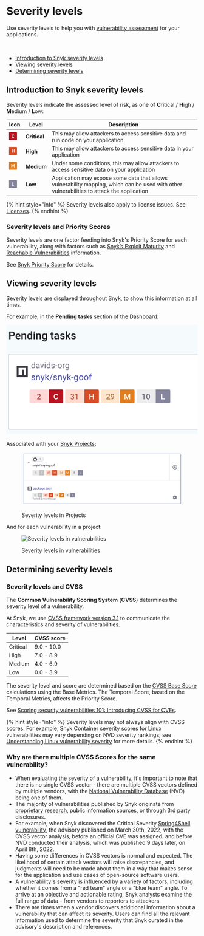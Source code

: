 # Severity levels

Use severity levels to help you with [vulnerability assessment](https://snyk.io/learn/vulnerability-assessment/) for your applications.

<img src="../../.gitbook/assets/Screenshot 2022-08-16 at 09.52.22.png" alt="" data-size="original">

* [Introduction to Snyk severity levels](severity-levels.md#introduction-to-snyk-severity-levels)
* [Viewing severity levels](severity-levels.md#viewing-severity-levels)
* [Determining severity levels](severity-levels.md#determining-severity-levels)

## Introduction to Snyk severity levels

Severity levels indicate the assessed level of risk, as one of **C**ritical / **H**igh / **M**edium / **L**ow:

| Icon                                                                                                      | Level        | Description                                                                                                                                |
| --------------------------------------------------------------------------------------------------------- | ------------ | ------------------------------------------------------------------------------------------------------------------------------------------ |
| <img src="../../.gitbook/assets/image (131) (1) (1).png" alt="" data-size="line">                         | **Critical** | This may allow attackers to access sensitive data and run code on your application                                                         |
| <img src="../../.gitbook/assets/image (103) (1) (1) (1) (1) (1) (1) (2).png" alt="" data-size="original"> | **High**     | This may allow attackers to access sensitive data in your application                                                                      |
| ![](<../../.gitbook/assets/image (133).png>)                                                              | **Medium**   | Under some conditions, this may allow attackers to access sensitive data on your application                                               |
| ![](<../../.gitbook/assets/image (303).png>)                                                              | **Low**      | Application may expose some data that allows vulnerability mapping, which can be used with other vulnerabilities to attack the application |

{% hint style="info" %}
Severity levels also apply to license issues. See [Licenses](../../scan-application-code/snyk-open-source/licenses/).
{% endhint %}

### Severity levels and Priority Scores

Severity levels are one factor feeding into Snyk's Priority Score for each vulnerability, along with factors such as [Snyk’s Exploit Maturity](https://snyk.io/blog/whats-so-wild-about-exploits-in-the-wild-and-how-can-we-prioritize-accordingly/) and [Reachable Vulnerabilities](https://snyk.io/blog/optimizing-prioritization-with-deep-application-level-context/) information.

See [Snyk Priority Score](priority-score.md) for details.

## Viewing severity levels

Severity levels are displayed throughout Snyk, to show this information at all times.

For example, in the **Pending tasks** section of the Dashboard:

<img src="../../.gitbook/assets/image (158) (1) (1) (1) (1) (1) (1) (1) (1) (1) (1) (2).png" alt="" data-size="original">

Associated with your [Snyk Projects](../introduction-to-snyk-projects/):

<figure><img src="../../.gitbook/assets/image (43) (1).png" alt="Severity levels in Projects"><figcaption><p>Severity levels in Projects</p></figcaption></figure>

And for each vulnerability in a project:

<figure><img src="../../.gitbook/assets/image (39) (1).png" alt="Severity levels in vulnerabilities"><figcaption><p>Severity levels in vulnerabilities</p></figcaption></figure>

## Determining severity levels

### Severity levels and CVSS

The **Common Vulnerability Scoring System** (**CVSS**) determines the severity level of a vulnerability.

At Snyk, we use [CVSS framework version 3.1](https://www.first.org/cvss/v3-1/) to communicate the characteristics and severity of vulnerabilities.

| **Level** | **CVSS score** |
| --------- | -------------- |
| Critical  | 9.0 - 10.0     |
| High      | 7.0 - 8.9      |
| Medium    | 4.0 - 6.9      |
| Low       | 0.0 - 3.9      |

The severity level and score are determined based on the [CVSS Base Score](https://www.first.org/cvss/specification-document) calculations using the Base Metrics. The Temporal Score, based on the Temporal Metrics, affects the Priority Score.

See [Scoring security vulnerabilities 101: Introducing CVSS for CVEs](https://snyk.io/blog/scoring-security-vulnerabilities-101-introducing-cvss-for-cve/).

{% hint style="info" %}
Severity levels may not always align with CVSS scores. For example, Snyk Container severity scores for Linux vulnerabilities may vary depending on NVD severity rankings; see [Understanding Linux vulnerability severity](../../scan-containers/getting-started-snyk-container/understanding-linux-vulnerability-severity.md) for more details.
{% endhint %}

### **Why are there multiple CVSS Scores for the same vulnerability?**

* ​When evaluating the severity of a vulnerability, it's important to note that there is no single CVSS vector - there are multiple CVSS vectors defined by multiple vendors, with the [National Vulnerability Database](https://nvd.nist.gov/) (NVD) being one of them.
* The majority of vulnerabilities published by Snyk originate from [proprietary research](https://security.snyk.io/disclosed-vulnerabilities), public information sources, or through 3rd party disclosures.
* For example, when Snyk discovered the Critical Severity [Spring4Shell vulnerability](https://security.snyk.io/vuln/SNYK-JAVA-ORGSPRINGFRAMEWORK-2436751), the advisory published on March 30th, 2022, with the CVSS vector analysis, before an official CVE was assigned, and before NVD conducted their analysis, which was published 9 days later, on April 8th, 2022.
* Having some differences in CVSS vectors is normal and expected. The likelihood of certain attack vectors will raise discrepancies, and judgments will need to be made about them in a way that makes sense for the application and use cases of open-source software users.
* A vulnerability's severity is influenced by a variety of factors, including whether it comes from a "red team" angle or a "blue team" angle. To arrive at an objective and actionable rating, Snyk analysts examine the full range of data - from vendors to reporters to attackers.
* There are times when a vendor discovers additional information about a vulnerability that can affect its severity. Users can find all the relevant information used to determine the severity that Snyk curated in the advisory's description and references.
